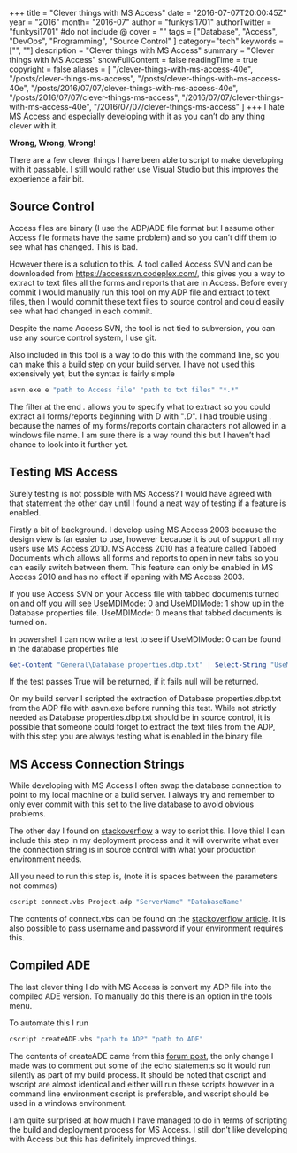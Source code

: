 +++
title = "Clever things with MS Access"
date = "2016-07-07T20:00:45Z"
year = "2016"
month= "2016-07"
author = "funkysi1701"
authorTwitter = "funkysi1701" #do not include @
cover = ""
tags = ["Database", "Access", "DevOps", "Programming", "Source Control" ]
category="tech"
keywords = ["", ""]
description =  "Clever things with MS Access"
summary = "Clever things with MS Access"
showFullContent = false
readingTime = true
copyright = false
aliases = [
    "/clever-things-with-ms-access-40e",
    "/posts/clever-things-ms-access",
    "/posts/clever-things-with-ms-access-40e",
    "/posts/2016/07/07/clever-things-with-ms-access-40e",
    "/posts/2016/07/07/clever-things-ms-access",
    "/2016/07/07/clever-things-with-ms-access-40e",
    "/2016/07/07/clever-things-ms-access"
]
+++
I hate MS Access and especially developing with it as you can’t do any thing clever with it.

**Wrong, Wrong, Wrong!**

There are a few clever things I have been able to script to make developing with it passable. I still would rather use Visual Studio but this improves the experience a fair bit.

## Source Control

Access files are binary (I use the ADP/ADE file format but I assume other Access file formats have the same problem) and so you can’t diff them to see what has changed. This is bad.

However there is a solution to this. A tool called Access SVN and can be downloaded from https://accesssvn.codeplex.com/, this gives you a way to extract to text files all the forms and reports that are in Access. Before every commit I would manually run this tool on my ADP file and extract to text files, then I would commit these text files to source control and could easily see what had changed in each commit.

Despite the name Access SVN, the tool is not tied to subversion, you can use any source control system, I use git.

Also included in this tool is a way to do this with the command line, so you can make this a build step on your build server. I have not used this extensively yet, but the syntax is fairly simple

```bash
asvn.exe e "path to Access file" "path to txt files" "*.*"
```

The filter at the end *.* allows you to specify what to extract so you could extract all forms/reports beginning with D with "*.D*". I had trouble using *.* because the names of my forms/reports contain characters not allowed in a windows file name. I am sure there is a way round this but I haven’t had chance to look into it further yet.

## Testing MS Access

Surely testing is not possible with MS Access? I would have agreed with that statement the other day until I found a neat way of testing if a feature is enabled.

Firstly a bit of background. I develop using MS Access 2003 because the design view is far easier to use, however because it is out of support all my users use MS Access 2010. MS Access 2010 has a feature called Tabbed Documents which allows all forms and reports to open in new tabs so you can easily switch between them. This feature can only be enabled in MS Access 2010 and has no effect if opening with MS Access 2003.

If you use Access SVN on your Access file with tabbed documents turned on and off you will see UseMDIMode: 0 and UseMDIMode: 1 show up in the Database properties file. UseMDIMode: 0 means that tabbed documents is turned on.

In powershell I can now write a test to see if UseMDIMode: 0 can be found in the database properties file

```powershell
Get-Content "General\Database properties.dbp.txt" | Select-String "UseMDIMode: 0" -quiet
```

If the test passes True will be returned, if it fails null will be returned.

On my build server I scripted the extraction of Database properties.dbp.txt from the ADP file with asvn.exe before running this test. While not strictly needed as Database properties.dbp.txt should be in source control, it is possible that someone could forget to extract the text files from the ADP, with this step you are always testing what is enabled in the binary file.

## MS Access Connection Strings

While developing with MS Access I often swap the database connection to point to my local machine or a build server. I always try and remember to only ever commit with this set to the live database to avoid obvious problems.

The other day I found on [stackoverflow](https://stackoverflow.com/questions/16411430/change-access-server-connection-from-command-line) a way to script this. I love this! I can include this step in my deployment process and it will overwrite what ever the connection string is in source control with what your production environment needs.

All you need to run this step is, (note it is spaces between the parameters not commas)

```bash
cscript connect.vbs Project.adp "ServerName" "DatabaseName"
```

The contents of connect.vbs can be found on the [stackoverflow article](https://stackoverflow.com/questions/16411430/change-access-server-connection-from-command-line). It is also possible to pass username and password if your environment requires this.

## Compiled ADE

The last clever thing I do with MS Access is convert my ADP file into the compiled ADE version. To manually do this there is an option in the tools menu.

To automate this I run

```bash
cscript createADE.vbs "path to ADP" "path to ADE"
```

The contents of createADE came from this [forum post](https://social.msdn.microsoft.com/Forums/office/en-US/01fd48a9-258e-4405-86f1-adfb2f1057ee/create-an-access-2007-ade-from-a-adp-via-commandline?forum=accessdev), the only change I made was to comment out some of the echo statements so it would run silently as part of my build process. It should be noted that cscript and wscript are almost identical and either will run these scripts however in a command line environment cscript is preferable, and wscript should be used in a windows environment.

I am quite surprised at how much I have managed to do in terms of scripting the build and deployment process for MS Access. I still don’t like developing with Access but this has definitely improved things.